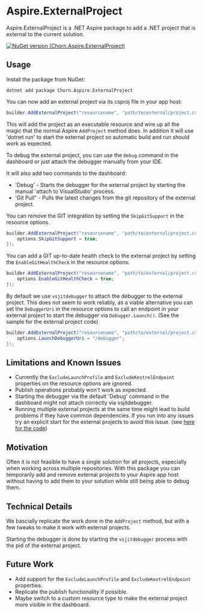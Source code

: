 # Aspire.ExternalProject
Aspire.ExternalProject is a .NET Aspire package to add a .NET project that is external to the current solution.

[![NuGet version (Chorn.Aspire.ExternalProject)](https://img.shields.io/nuget/v/Chorn.Aspire.ExternalProject.svg?style=flat-square)](https://www.nuget.org/packages/Chorn.Aspire.ExternalProject/)


## Usage
Install the package from NuGet:
```
dotnet add package Chorn.Aspire.ExternalProject
```

You can now add an external project via its csproj file in your app host:
```csharp
builder.AddExternalProject("resourcename", "path/to/external/project.csproj");
```

This will add the project as an executable resource and wire up all the magic that the normal Aspire `AddProject` method does.
In addition it will use 'dotnet run' to start the external project so automatic build and run should work as expected.

To debug the external project, you can use the `Debug` command in the dashboard or just attach the debugger manually
from your IDE.

It will also add two commands to the dashboard:

* 'Debug' - Starts the debugger for the external project by starting the manual 'attach to VisualStudio' process.
* 'Git Pull" - Pulls the latest changes from the git repository of the external project.

You can remove the GIT integration by setting the `SkipGitSupport` in the resource options.
```csharp
builder.AddExternalProject("resourcename", "path/to/external/project.csproj", options => {
	options.SkipGitSupport = true;
});
```

You can add a GIT up-to-date health check to the external project by setting the `EnableGitHealthCheck` in the resource options.
```csharp
builder.AddExternalProject("resourcename", "path/to/external/project.csproj", options => {
	options.EnableGitHealthCheck = true;
});
```

By default we use `vsjitdebugger` to attach the debugger to the external project. This does not seem to work reliably, as a viable alternative
you can set the `DebuggerUri` in the resource options to call an endpoint in your external project to start the debugger via
`Debugger.Launch()`. (See the sample for the external project code)
```csharp
builder.AddExternalProject("resourcename", "path/to/external/project.csproj", options => {
	options.LaunchDebuggerUri = "/debugger";
});
```

## Limitations and Known Issues
* Currently the `ExcludeLaunchProfile` and `ExcludeKestrelEndpoint` properties on the resource options are ignored.
* Publish operations probably won't work as expected.
* Starting the debugger via the default 'Debug' command in the dashboard might not attach correctly via vsjitdebugger.
* Running multiple external projects at the same time might lead to build problems if they have common dependencies.
If you run into any issues try an explicit start for the external projects to avoid this issue. (see [here for the code](https://github.com/dotnet/aspire/issues/5851#issuecomment-2569191597))

## Motivation
Often it is not feasible to have a single solution for all projects, especially when working across multiple repositories.
With this package you can temporarily add and remove external projects to your Aspire app host without having to add them to your solution while
still being able to debug them.

## Technical Details
We bascially replicate the work done in the `AddProject` method, but with a few tweaks to make it work with external projects.

Starting the debugger is done by starting the `vsjitdebugger` process with the pid of the external project.

## Future Work
* Add support for the `ExcludeLaunchProfile` and `ExcludeKestrelEndpoint` properties.
* Replicate the publish functionality if possible.
* Maybe switch to a custom resource type to make the external project more visible in the dashboard.